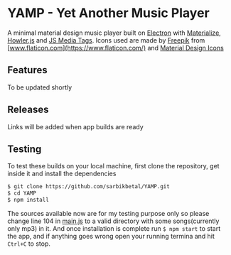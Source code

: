 # YAMP - Yet Another Music Player
A minimal material design music player built on [Electron](https://electronjs.org) with [Materialize](https://materializecss.com), [Howler.js](https://howlerjs.com/) and [JS Media Tags](https://github.com/aadsm/jsmediatags).
Icons used are made by [Freepik](https://www.freepik.com/) from [www.flaticon.com](https://www.flaticon.com/) and [Material Design Icons](https://material.io/tools/icons/)

## Features
To be updated shortly

## Releases
Links will be added when app builds are ready

## Testing
To test these builds on your local machine, first clone the repository, get inside it and install the dependencies 
```sh
$ git clone https://github.com/sarbikbetal/YAMP.git
$ cd YAMP
$ npm install
```
The sources available now are for my testing purpose only so please change line 104 in [main.js](https://github.com/sarbikbetal/YAMP/blob/master/main.js) to a valid directory with some songs(currently only mp3) in it.
And once installation is complete run `$ npm start` to start the app, and if anything goes wrong open your running termina and hit `Ctrl+C` to stop.